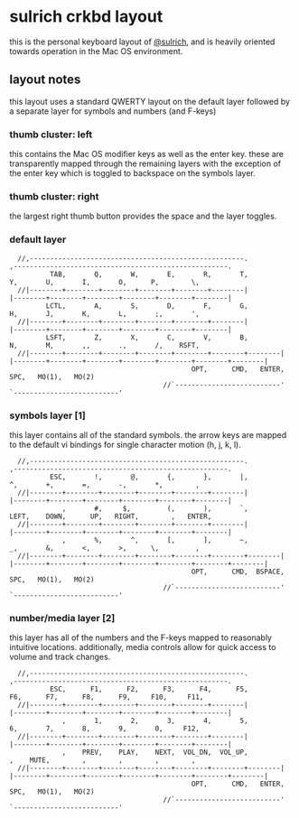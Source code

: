 # sulrich crkbd layout

this is the personal keyboard layout of [@sulrich](https://github.com/sulrich),
and is heavily oriented towards operation in the Mac OS environment.

## layout notes

this layout uses a standard QWERTY layout on the default layer followed by a
separate layer for symbols and numbers (and F-keys)

### thumb cluster: left

this contains the Mac OS modifier keys as well as the enter key.  these are
transparently mapped through the remaining layers with the exception of the
enter key which is toggled to backspace on the symbols layer.  

### thumb cluster: right

the largest right thumb button provides the space and the layer toggles.

### default layer
```text
  //,-----------------------------------------------------.                    ,-----------------------------------------------------.
          TAB,       Q,       W,       E,       R,       T,                            Y,       U,       I,       O,      P,        \,
  //|--------+--------+--------+--------+--------+--------|                    |--------+--------+--------+--------+--------+--------|
         LCTL,       A,       S,       D,       F,       G,                            H,       J,       K,       L,       ;,       ',
  //|--------+--------+--------+--------+--------+--------|                    |--------+--------+--------+--------+--------+--------|
         LSFT,       Z,       X,       C,       V,       B,                            N,       M,       ,,       .,       /,    RSFT,
  //|--------+--------+--------+--------+--------+--------+--------|  |--------+--------+--------+--------+--------+--------+--------|
                                             OPT,      CMD,   ENTER,        SPC,   MO(1),   MO(2)
                                      //`--------------------------'  `--------------------------'
```

### symbols layer [1]

this layer contains all of the standard symbols.  the arrow keys are mapped to
the default vi bindings for single character motion (h, j, k, l). 

```text
  //,-----------------------------------------------------.                    ,-----------------------------------------------------.
          ESC,       !,       @,       {,       },       |,                            ^,       +,       =,       -,       *,        ,
  //|--------+--------+--------+--------+--------+--------|                    |--------+--------+--------+--------+--------+--------|
             ,       #,     $,         (,       ),       `,                         LEFT,    DOWN,      UP,   RIGHT,        ,   ENTER,
  //|--------+--------+--------+--------+--------+--------|                    |--------+--------+--------+--------+--------+--------|
             ,       %,       ^,       [,       ],       ~,                            _,       &,       <,       >,      \,         ,
  //|--------+--------+--------+--------+--------+--------+--------|  |--------+--------+--------+--------+--------+--------+--------|
                                             OPT,      CMD,  BSPACE,        SPC,   MO(1),   MO(2)
                                      //`--------------------------'  `--------------------------'
```

### number/media layer [2]

this layer has all of the numbers and the F-keys mapped to reasonably intuitive
locations.  additionally, media controls allow for quick access to volume and
track changes.

```text
  //,-----------------------------------------------------.                    ,-----------------------------------------------------.
          ESC,      F1,      F2,      F3,      F4,      F5,                           F6,      F7,      F8,      F9,     F10,     F11,
  //|--------+--------+--------+--------+--------+--------|                    |--------+--------+--------+--------+--------+--------|
             ,       1,       2,       3,       4,       5,                            6,       7,       8,       9,       0,     F12,
  //|--------+--------+--------+--------+--------+--------|                    |--------+--------+--------+--------+--------+--------|
             ,    PREV,    PLAY,    NEXT,  VOL_DN,  VOL_UP,                             ,    MUTE,        ,        ,        ,        ,
  //|--------+--------+--------+--------+--------+--------+--------|  |--------+--------+--------+--------+--------+--------+--------|
                                             OPT,      CMD,   ENTER,        SPC,   MO(1),   MO(2)
                                      //`--------------------------'  `--------------------------'

```

